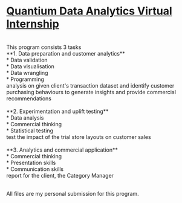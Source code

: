 # [Quantium Data Analytics Virtual Internship](https://www.theforage.com/virtual-internships/prototype/NkaC7knWtjSbi6aYv/Data%20Analytics%20Virtual%20Experience%20Program#lp)
<br>
This program consists 3 tasks <br>
         **1. Data preparation and customer analytics**<br>
               * Data validation<br>
               * Data visualisation<br>
               * Data wrangling<br>
               * Programming<br>
               analysis on given client's transaction dataset and identify customer purchasing behaviours to generate insights and provide commercial recommendations<br><br>
         **2. Experimentation and uplift testing**<br>
               * Data analysis<br>
               * Commercial thinking<br>
               * Statistical testing<br>
               test the impact of the trial store layouts on customer sales<br><br>
         **3. Analytics and commercial application**<br>
               * Commercial thinking<br>
               * Presentation skills<br>
               * Communication skills<br>
               report for the client, the Category Manager<br><br>
               
All files are my personal submission for this program.
